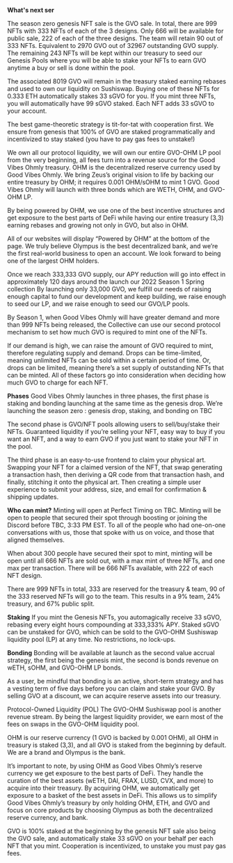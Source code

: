 
**What's next ser**

The season zero genesis NFT sale is the GVO sale. In total, there are 999 NFTs with 333 NFTs of each of the 3 designs. Only 666 will be available for public sale, 222 of each of the three designs. The team will retain 90 out of 333 NFTs. Equivalent to 2970 GVO out of 32967 outstanding GVO supply. The remaining 243 NFTs will be kept within our treasury to seed our Genesis Pools where you will be able to stake your NFTs to earn GVO anytime a buy or sell is done within the pool.

The associated 8019 GVO will remain in the treasury staked earning rebases and used to own our liquidity on Sushiswap. Buying one of these NFTs for 0.333 ETH automatically stakes 33 sGVO for you. If you mint three NFTs, you will automatically have 99 sGVO staked. Each NFT adds 33 sGVO to your account.

The best game-theoretic strategy is tit-for-tat with cooperation first. We ensure from genesis that 100% of GVO are staked programmatically and incentivized to stay staked (you have to pay gas fees to unstake!)

We own all our protocol liquidity, we will own our entire GVO-OHM LP pool from the very beginning, all fees turn into a revenue source for the Good Vibes Ohmly treasury. OHM is the decentralized reserve currency used by Good Vibes Ohmly. We bring Zeus’s original vision to life by backing our entire treasury by OHM; it requires 0.001 OHM/sOHM to mint 1 GVO. Good Vibes Ohmly will launch with three bonds which are WETH, OHM, and GVO-OHM LP.

By being powered by OHM, we use one of the best incentive structures and get exposure to the best parts of DeFi while having our entire treasury (3,3) earning rebases and growing not only in GVO, but also in OHM.

All of our websites will display “Powered by OHM” at the bottom of the page. We truly believe Olympus is the best decentralized bank, and we’re the first real-world business to open an account. We look forward to being one of the largest OHM holders.

Once we reach 333,333 GVO supply, our APY reduction will go into effect in approximately 120 days around the launch our 2022 Season 1 Spring collection By launching only 33,000 GVO, we fulfill our needs of raising enough capital to fund our development and keep building, we raise enough to seed our LP, and we raise enough to seed our GVO/LP pools.

By Season 1, when Good Vibes Ohmly will have greater demand and more than 999 NFTs being released, the Collective can use our second protocol mechanism to set how much GVO is required to mint one of the NFTs.

If our demand is high, we can raise the amount of GVO required to mint, therefore regulating supply and demand. Drops can be time-limited, meaning unlimited NFTs can be sold within a certain period of time. Or, drops can be limited, meaning there’s a set supply of outstanding NFTs that can be minted. All of these factors go into consideration when deciding how much GVO to charge for each NFT.

**Phases**
Good Vibes Ohmly launches in three phases, the first phase is staking and bonding launching at the same time as the genesis drop. We’re launching the season zero : genesis drop, staking, and bonding on TBC

The second phase is GVO/NFT pools allowing users to sell/buy/stake their NFTs. Guaranteed liquidity if you’re selling your NFT, easy way to buy if you want an NFT, and a way to earn GVO if you just want to stake your NFT in the pool.

The third phase is an easy-to-use frontend to claim your physical art. Swapping your NFT for a claimed version of the NFT, that swap generating a transaction hash, then deriving a QR code from that transaction hash, and finally, stitching it onto the physical art. Then creating a simple user experience to submit your address, size, and email for confirmation & shipping updates.

**Who can mint?**
Minting will open at Perfect Timing on TBC. Minting will be open to people that secured their spot through boosting or joining the Discord before TBC, 3:33 PM EST. To all of the people who had one-on-one conversations with us, those that spoke with us on voice, and those that aligned themselves.

When about 300 people have secured their spot to mint, minting will be open until all 666 NFTs are sold out, with a max mint of three NFTs, and one max per transaction. There will be 666 NFTs available, with 222 of each NFT design.

There are 999 NFTs in total, 333 are reserved for the treasury & team, 90 of the 333 reserved NFTs will go to the team. This results in a 9% team, 24% treasury, and 67% public split.

**Staking**
If you mint the Genesis NFTs, you automagically receive 33 sGVO, rebasing every eight hours compounding at 333,333% APY. Staked sGVO can be unstaked for GVO, which can be sold to the GVO-OHM Sushiswap liquidity pool (LP) at any time. No restrictions, no lock-ups.

**Bonding**
Bonding will be available at launch as the second value accrual strategy, the first being the genesis mint, the second is bonds revenue on wETH, sOHM, and GVO-OHM LP bonds.

As a user, be mindful that bonding is an active, short-term strategy and has a vesting term of five days before you can claim and stake your GVO. By selling GVO at a discount, we can acquire reserve assets into our treasury.

Protocol-Owned Liquidity (POL)
The GVO-OHM Sushiswap pool is another revenue stream. By being the largest liquidity provider, we earn most of the fees on swaps in the GVO-OHM liquidity pool.

OHM is our reserve currency (1 GVO is backed by 0.001 OHM), all OHM in treasury is staked (3,3), and all GVO is staked from the beginning by default. We are a brand and Olympus is the bank.

It’s important to note, by using OHM as Good Vibes Ohmly’s reserve currency we get exposure to the best parts of DeFi. They handle the curation of the best assets (wETH, DAI, FRAX, LUSD, CVX, and more) to acquire into their treasury. By acquiring OHM, we automatically get exposure to a basket of the best assets in DeFi. This allows us to simplify Good Vibes Ohmly’s treasury by only holding OHM, ETH, and GVO and focus on core products by choosing Olympus as both the decentralized reserve currency, and bank.

GVO is 100% staked at the beginning by the genesis NFT sale also being the GVO sale, and automatically stake 33 sGVO on your behalf per each NFT that you mint. Cooperation is incentivized, to unstake you must pay gas fees.

